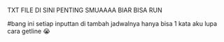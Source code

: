 TXT FILE DI SINI PENTING SMUAAAA BIAR BISA RUN

#bang ini setiap inputtan di tambah jadwalnya hanya bisa 1 kata aku lupa cara getline 😭
